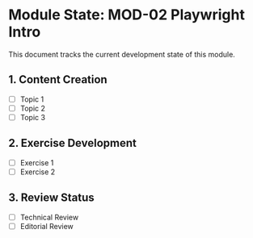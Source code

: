 # Module State: MOD-02 Playwright Intro

This document tracks the current development state of this module.

## 1. Content Creation
- [ ] Topic 1
- [ ] Topic 2
- [ ] Topic 3

## 2. Exercise Development
- [ ] Exercise 1
- [ ] Exercise 2

## 3. Review Status
- [ ] Technical Review
- [ ] Editorial Review